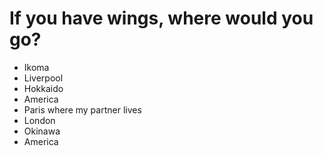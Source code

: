 # If you have wings, where would you go?
- Ikoma
- Liverpool
- Hokkaido
- America
- Paris where my partner lives
- London
- Okinawa
- America
